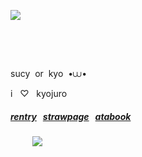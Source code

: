 <p align="right">
‎ 
 ‎ 
 ‎ 
 
<img align="left" src="https://i.imgur.com/HjISSca.png">

 ‎‎ ‎‎ 
<p>  ‎ ‎ ‎ ‎ ‎ ‎ ‎ ‎ ‎ ‎ ‎ ‎ ‎ ‎ ‎ ‎ ‎ ‎ ‎ ‎ ‎ ‎ ‎ ‎ ‎ ‎  ‎ ‎ ‎ ‎ ‎ ‎ ‎ ‎ ‎ ‎ ‎ ‎ ‎ ‎ ‎ ‎ </p>


</p>sucy ‎‎ or ‎‎ kyo ‎‎ •⩊• </p>
i ‎‎ ‎‎ ♡ ‎‎ ‎‎ kyojuro

##### [rentry](https://rentry.co/kyojuro-rengoku) ‎‎ ‎‎ [strawpage](https://kyojurodraws.straw.page/) ‎‎ ‎‎ [atabook](https://kyostro.atabook.org/)
<div align="left">
 ‎ ‎ ‎ ‎ ‎ ‎ ‎  ‎  ‎ ‎<img src="https://komarev.com/ghpvc/?username=kyostro&label=>ᴗ<&color=be2820" />
